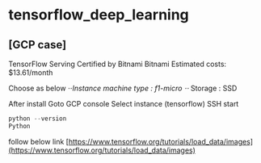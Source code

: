 # tensorflow_deep_learning
## [GCP case]

TensorFlow Serving Certified by Bitnami
Bitnami
Estimated costs: $13.61/month

Choose as below 
⋅⋅*Instance machine type : f1-micro
⋅⋅* Storage : SSD


After install
Goto GCP console
Select instance (tensorflow)
SSH start


```python
python --version
Python 
```

follow below link
[https://www.tensorflow.org/tutorials/load_data/images](https://www.tensorflow.org/tutorials/load_data/images)

